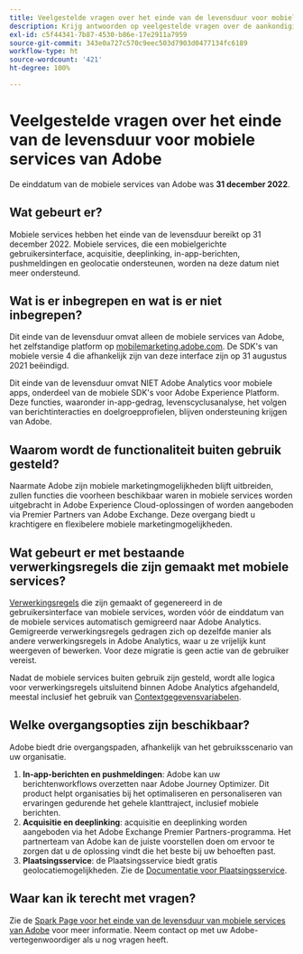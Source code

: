 ```yaml
---
title: Veelgestelde vragen over het einde van de levensduur voor mobiele services van Adobe
description: Krijg antwoorden op veelgestelde vragen over de aankondiging van het einde van de levensduur van de mobiele services van Adobe.
exl-id: c5f44341-7b87-4530-b86e-17e2911a7959
source-git-commit: 343e0a727c570c9eec503d7903d0477134fc6189
workflow-type: ht
source-wordcount: '421'
ht-degree: 100%

---
```


# Veelgestelde vragen over het einde van de levensduur voor mobiele services van Adobe

De einddatum van de mobiele services van Adobe was **31 december 2022**.

## Wat gebeurt er?

Mobiele services hebben het einde van de levensduur bereikt op 31 december 2022. Mobiele services, die een mobielgerichte gebruikersinterface, acquisitie, deeplinking, in-app-berichten, pushmeldingen en geolocatie ondersteunen, worden na deze datum niet meer ondersteund.

## Wat is er inbegrepen en wat is er niet inbegrepen?

Dit einde van de levensduur omvat alleen de mobiele services van Adobe, het zelfstandige platform op [mobilemarketing.adobe.com](https://mobilemarketing.adobe.com). De SDK&#39;s van mobiele versie 4 die afhankelijk zijn van deze interface zijn op 31 augustus 2021 beëindigd.

Dit einde van de levensduur omvat NIET Adobe Analytics voor mobiele apps, onderdeel van de mobiele SDK&#39;s voor Adobe Experience Platform. Deze functies, waaronder in-app-gedrag, levenscyclusanalyse, het volgen van berichtinteracties en doelgroepprofielen, blijven ondersteuning krijgen van Adobe.

## Waarom wordt de functionaliteit buiten gebruik gesteld?

Naarmate Adobe zijn mobiele marketingmogelijkheden blijft uitbreiden, zullen functies die voorheen beschikbaar waren in mobiele services worden uitgebracht in Adobe Experience Cloud-oplossingen of worden aangeboden via Premier Partners van Adobe Exchange. Deze overgang biedt u krachtigere en flexibelere mobiele marketingmogelijkheden.

## Wat gebeurt er met bestaande verwerkingsregels die zijn gemaakt met mobiele services?

[Verwerkingsregels](https://experienceleague.adobe.com/docs/analytics/admin/admin-tools/processing-rules/processing-rules.html?lang=nl) die zijn gemaakt of gegenereerd in de gebruikersinterface van mobiele services, worden vóór de einddatum van de mobiele services automatisch gemigreerd naar Adobe Analytics. Gemigreerde verwerkingsregels gedragen zich op dezelfde manier als andere verwerkingsregels in Adobe Analytics, waar u ze vrijelijk kunt weergeven of bewerken. Voor deze migratie is geen actie van de gebruiker vereist.

Nadat de mobiele services buiten gebruik zijn gesteld, wordt alle logica voor verwerkingsregels uitsluitend binnen Adobe Analytics afgehandeld, meestal inclusief het gebruik van [Contextgegevensvariabelen](https://experienceleague.adobe.com/docs/analytics/implementation/vars/page-vars/contextdata.html?lang=nl).

## Welke overgangsopties zijn beschikbaar?

Adobe biedt drie overgangspaden, afhankelijk van het gebruiksscenario van uw organisatie.

1. **In-app-berichten en pushmeldingen**: Adobe kan uw berichtenworkflows overzetten naar Adobe Journey Optimizer. Dit product helpt organisaties bij het optimaliseren en personaliseren van ervaringen gedurende het gehele klanttraject, inclusief mobiele berichten.
1. **Acquisitie en deeplinking**: acquisitie en deeplinking worden aangeboden via het Adobe Exchange Premier Partners-programma. Het partnerteam van Adobe kan de juiste voorstellen doen om ervoor te zorgen dat u de oplossing vindt die het beste bij uw behoeften past.
1. **Plaatsingsservice**: de Plaatsingsservice biedt gratis geolocatiemogelijkheden. Zie de [Documentatie voor Plaatsingsservice](https://experienceleague.adobe.com/docs/places/using/home.html?lang=nl).

## Waar kan ik terecht met vragen?

Zie de [Spark Page voor het einde van de levensduur van mobiele services van Adobe](https://spark.adobe.com/page/C6D30y09zaRpD/) voor meer informatie. Neem contact op met uw Adobe-vertegenwoordiger als u nog vragen heeft.
